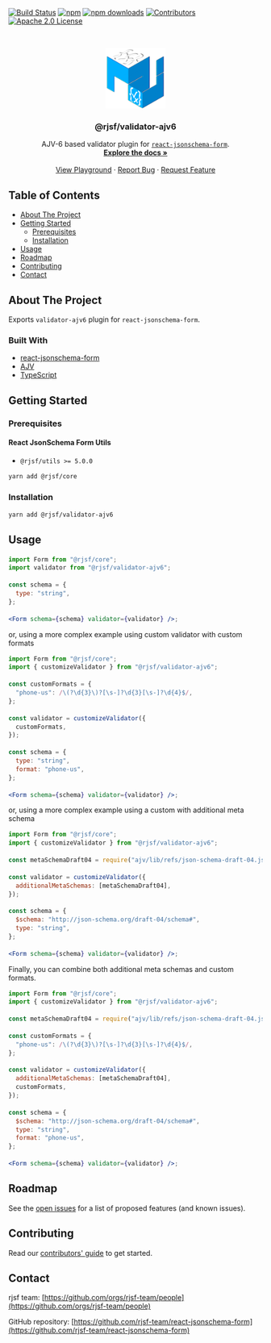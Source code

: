 [![Build Status][build-shield]][build-url]
[![npm][npm-shield]][npm-url]
[![npm downloads][npm-dl-shield]][npm-dl-url]
[![Contributors][contributors-shield]][contributors-url]
[![Apache 2.0 License][license-shield]][license-url]

<!-- PROJECT LOGO -->
<br />
<p align="center">
  <a href="https://github.com/rjsf-team/react-jsonschema-form">
    <img src="https://raw.githubusercontent.com/rjsf-team/react-jsonschema-form/59a8206e148474bea854bbb004f624143fbcbac8/packages/validator-ajv6/logo.png" alt="Logo" width="120" height="120">
  </a>

  <h3 align="center">@rjsf/validator-ajv6</h3>

  <p align="center">
  AJV-6 based validator plugin for <a href="https://github.com/rjsf-team/react-jsonschema-form/"><code>react-jsonschema-form</code></a>.
    <br />
    <a href="https://react-jsonschema-form.readthedocs.io/en/stable/"><strong>Explore the docs »</strong></a>
    <br />
    <br />
    <a href="https://rjsf-team.github.io/react-jsonschema-form/">View Playground</a>
    ·
    <a href="https://github.com/rjsf-team/react-jsonschema-form/issues">Report Bug</a>
    ·
    <a href="https://github.com/rjsf-team/react-jsonschema-form/issues">Request Feature</a>
  </p>
</p>

<!-- TABLE OF CONTENTS -->

## Table of Contents

- [About The Project](#about-the-project)
- [Getting Started](#getting-started)
  - [Prerequisites](#prerequisites)
  - [Installation](#installation)
- [Usage](#usage)
- [Roadmap](#roadmap)
- [Contributing](#contributing)
- [Contact](#contact)

<!-- ABOUT THE PROJECT -->

## About The Project

Exports `validator-ajv6` plugin for `react-jsonschema-form`.

### Built With

- [react-jsonschema-form](https://github.com/rjsf-team/react-jsonschema-form/)
- [AJV](https://github.com/ajv-validator/ajv/)
- [TypeScript](https://www.typescriptlang.org/)

<!-- GETTING STARTED -->

## Getting Started

### Prerequisites

#### React JsonSchema Form Utils

- `@rjsf/utils >= 5.0.0`

```bash
yarn add @rjsf/core
```

### Installation

```bash
yarn add @rjsf/validator-ajv6
```

<!-- USAGE EXAMPLES -->

## Usage

```jsx
import Form from "@rjsf/core";
import validator from "@rjsf/validator-ajv6";

const schema = {
  type: "string",
};

<Form schema={schema} validator={validator} />;
```

or, using a more complex example using custom validator with custom formats

```jsx
import Form from "@rjsf/core";
import { customizeValidator } from "@rjsf/validator-ajv6";

const customFormats = {
  "phone-us": /\(?\d{3}\)?[\s-]?\d{3}[\s-]?\d{4}$/,
};

const validator = customizeValidator({
  customFormats,
});

const schema = {
  type: "string",
  format: "phone-us",
};

<Form schema={schema} validator={validator} />;
```

or, using a more complex example using a custom with additional meta schema

```jsx
import Form from "@rjsf/core";
import { customizeValidator } from "@rjsf/validator-ajv6";

const metaSchemaDraft04 = require("ajv/lib/refs/json-schema-draft-04.json");

const validator = customizeValidator({
  additionalMetaSchemas: [metaSchemaDraft04],
});

const schema = {
  $schema: "http://json-schema.org/draft-04/schema#",
  type: "string",
};

<Form schema={schema} validator={validator} />;
```

Finally, you can combine both additional meta schemas and custom formats.

```jsx
import Form from "@rjsf/core";
import { customizeValidator } from "@rjsf/validator-ajv6";

const metaSchemaDraft04 = require("ajv/lib/refs/json-schema-draft-04.json");

const customFormats = {
  "phone-us": /\(?\d{3}\)?[\s-]?\d{3}[\s-]?\d{4}$/,
};

const validator = customizeValidator({
  additionalMetaSchemas: [metaSchemaDraft04],
  customFormats,
});

const schema = {
  $schema: "http://json-schema.org/draft-04/schema#",
  type: "string",
  format: "phone-us",
};

<Form schema={schema} validator={validator} />;
```

<!-- ROADMAP -->

## Roadmap

See the [open issues](https://github.com/rjsf-team/react-jsonschema-form/issues) for a list of proposed features (and known issues).

<!-- CONTRIBUTING -->

## Contributing

Read our [contributors' guide](https://react-jsonschema-form.readthedocs.io/en/stable/contributing/) to get started.

<!-- CONTACT -->

## Contact

rjsf team: [https://github.com/orgs/rjsf-team/people](https://github.com/orgs/rjsf-team/people)

GitHub repository: [https://github.com/rjsf-team/react-jsonschema-form](https://github.com/rjsf-team/react-jsonschema-form)

<!-- MARKDOWN LINKS & IMAGES -->
<!-- https://www.markdownguide.org/basic-syntax/#reference-style-links -->

[build-shield]: https://github.com/rjsf-team/react-jsonschema-form/workflows/CI/badge.svg
[build-url]: https://github.com/rjsf-team/react-jsonschema-form/actions
[contributors-shield]: https://img.shields.io/github/contributors/rjsf-team/react-jsonschema-form.svg
[contributors-url]: https://github.com/rjsf-team/react-jsonschema-form/graphs/contributors
[license-shield]: https://img.shields.io/badge/license-Apache%202.0-blue.svg?style=flat-square
[license-url]: https://choosealicense.com/licenses/apache-2.0/
[npm-shield]: https://img.shields.io/npm/v/@rjsf/material-ui/latest.svg?style=flat-square
[npm-url]: https://www.npmjs.com/package/@rjsf/material-ui
[npm-dl-shield]: https://img.shields.io/npm/dm/@rjsf/material-ui.svg?style=flat-square
[npm-dl-url]: https://www.npmjs.com/package/@rjsf/material-ui
[product-screenshot]: https://raw.githubusercontent.com/rjsf-team/react-jsonschema-form/e2e1181d1020f18cad0c80c661ddae28edb9794e/packages/material-ui/screenshot5.png
